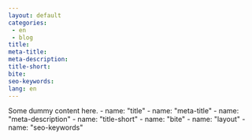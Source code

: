 ```yaml
---
layout: default
categories:
 - en
 - blog
title:
meta-title:
meta-description:
title-short:
bite:
seo-keywords:
lang: en
---
```


Some dummy content here.
      - name: "title"
      - name: "meta-title"
      - name: "meta-description"
      - name: "title-short"
      - name: "bite"
      - name: "layout"
      - name: "seo-keywords"
